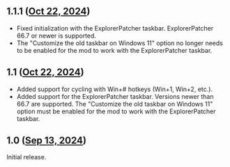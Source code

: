 ## 1.1.1 ([Oct 22, 2024](https://github.com/ramensoftware/windhawk-mods/blob/c04dfbc63407803920ca0699c8b2a160e23d757b/mods/taskbar-left-click-cycle.wh.cpp))

* Fixed initialization with the ExplorerPatcher taskbar. ExplorerPatcher 66.7 or newer is supported.
* The "Customize the old taskbar on Windows 11" option no longer needs to be enabled for the mod to work with the ExplorerPatcher taskbar.

## 1.1 ([Oct 22, 2024](https://github.com/ramensoftware/windhawk-mods/blob/8453e019ee77e74f2025ed5a247755d8cdd78f07/mods/taskbar-left-click-cycle.wh.cpp))

* Added support for cycling with Win+# hotkeys (Win+1, Win+2, etc.).
* Added support for the ExplorerPatcher taskbar. Versions newer than 66.7 are supported. The "Customize the old taskbar on Windows 11" option must be enabled for the mod to work with the ExplorerPatcher taskbar.

## 1.0 ([Sep 13, 2024](https://github.com/ramensoftware/windhawk-mods/blob/2588c1bd9fb279ee7a7b982ee8a9e8405459299c/mods/taskbar-left-click-cycle.wh.cpp))

Initial release.
